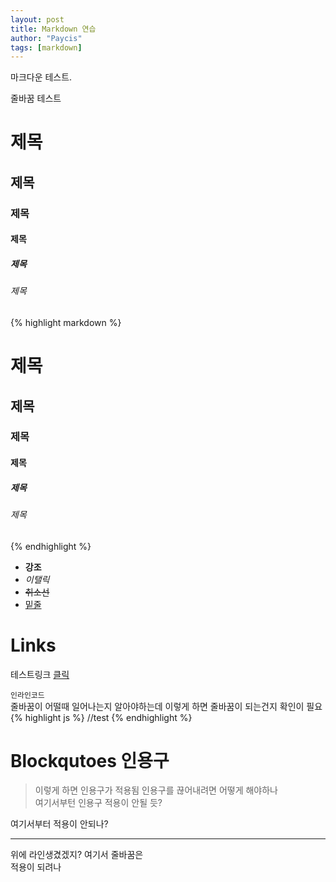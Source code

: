 ```yaml
---
layout: post
title: Markdown 연습
author: "Paycis"
tags: [markdown]
---
```


마크다운 테스트.

줄바꿈 테스트

# 제목
## 제목
### 제목
#### 제목
##### 제목
###### 제목
{% highlight markdown %}
# 제목
## 제목
### 제목
#### 제목
##### 제목
###### 제목
{% endhighlight %}

- **강조**
- _이탤릭_
- ~~취소선~~
- <ins>밑줄</ins>

# Links
테스트링크 [클릭](#)

`인라인코드`   
줄바꿈이 어떨때 일어나는지 알아야하는데
이렇게 하면 줄바꿈이 되는건지 확인이 필요
{% highlight js %}
//test
{% endhighlight %}

# Blockqutoes 인용구
> 이렇게 하면 인용구가 적용됨
인용구를 끊어내려면 어떻게 해야하나<br>
여기서부턴 인용구 적용이 안될 듯?

여기서부터 적용이 안되나?
<hr>
위에 라인생겼겠지? 여기서 줄바꿈은<br>적용이 되려나